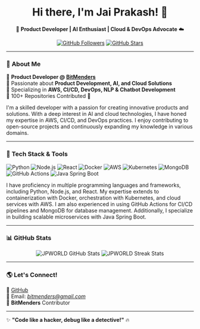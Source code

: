 <h1 align="center">Hi there, I'm Jai Prakash! 👋</h1>
<p align="center">
  🚀 <strong>Product Developer | AI Enthusiast | Cloud & DevOps Advocate</strong> ☁️
</p>

<p align="center">
  <a href="https://github.com/JPWORLD"><img src="https://img.shields.io/github/followers/JPWORLD?label=Followers&style=social" alt="GitHub Followers"></a>
  <a href="https://github.com/JPWORLD"><img src="https://img.shields.io/github/stars/JPWORLD?label=Stars&style=social" alt="GitHub Stars"></a>
</p>

---

### 🚀 **About Me**
🔹 **Product Developer @ [BitMenders](https://github.com/bitmenders)**  
🔹 Passionate about **Product Development, AI, and Cloud Solutions**  
🔹 Specializing in **AWS, CI/CD, DevOps, NLP & Chatbot Development**  
🔹 100+ Repositories Contributed 🚀  

I'm a skilled developer with a passion for creating innovative products and solutions. With a deep interest in AI and cloud technologies, I have honed my expertise in AWS, CI/CD, and DevOps practices. I enjoy contributing to open-source projects and continuously expanding my knowledge in various domains.

---

### 🔧 **Tech Stack & Tools**
![Python](https://img.shields.io/badge/Python-3776AB?style=for-the-badge&logo=python&logoColor=white)
![Node.js](https://img.shields.io/badge/Node.js-43853D?style=for-the-badge&logo=node.js&logoColor=white)
![React](https://img.shields.io/badge/React-20232A?style=for-the-badge&logo=react&logoColor=61DAFB)
![Docker](https://img.shields.io/badge/Docker-2496ED?style=for-the-badge&logo=docker&logoColor=white)
![AWS](https://img.shields.io/badge/AWS-FF9900?style=for-the-badge&logo=amazon-aws&logoColor=white)
![Kubernetes](https://img.shields.io/badge/Kubernetes-326CE5?style=for-the-badge&logo=kubernetes&logoColor=white)
![MongoDB](https://img.shields.io/badge/MongoDB-47A248?style=for-the-badge&logo=mongodb&logoColor=white)
![GitHub Actions](https://img.shields.io/badge/GitHub_Actions-2088FF?style=for-the-badge&logo=github-actions&logoColor=white)
![Java Spring Boot](https://img.shields.io/badge/Java_Spring_Boot-6DB33F?style=for-the-badge&logo=spring&logoColor=white)

I have proficiency in multiple programming languages and frameworks, including Python, Node.js, and React. My expertise extends to containerization with Docker, orchestration with Kubernetes, and cloud services with AWS. I am also experienced in using GitHub Actions for CI/CD pipelines and MongoDB for database management. Additionally, I specialize in building scalable microservices with Java Spring Boot.

---

### 📊 **GitHub Stats**
<p align="center">
  <img src="https://github-readme-stats.vercel.app/api?username=JPWORLD&show_icons=true&theme=radical&hide_border=true" alt="JPWORLD GitHub Stats">
  <img src="https://github-readme-streak-stats.herokuapp.com/?user=JPWORLD&theme=radical&hide_border=true" alt="JPWORLD Streak Stats">
</p>

---

### 🌎 **Let's Connect!**
🔗 [GitHub](https://github.com/JPWORLD)  
📧 Email: *bitmenders@gmail.com*  
💼 **BitMenders** Contributor  

---

✨ **"Code like a hacker, debug like a detective!"** 🔥
